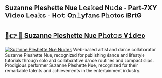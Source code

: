 ## Suzanne Pleshette Nue L𝚎a𝚔ed N𝚞𝚍e - Part-7XY Vi𝚍𝚎o L𝚎a𝚔s - H𝚘𝚝 O𝚗𝚕yf𝚊ns P𝚑𝚘tos iBrtG

# <h2><a href="http://kf7utt.oniu.top/?m=Suzanne+Pleshette+Nue">🔗👉 🔴 Suzanne Pleshette Nue P𝚑ot𝚘𝚜 V𝚒d𝚎o</a></h2>

[![Suzanne Pleshette Nue Nu𝚍e𝚜](https://i.imgur.com/0qMVB7G.gif)](http://kf7utt.oniu.top/?m=Suzanne+Pleshette+Nue)
Web-based artist and dance collaborator Suzanne Pleshette Nue, recognized for publishing dance and lifestyle tutorials through solo and collaborative dance routines and compact clips. Prodigious performer Suzanne Pleshette Nue, recognized for their remarkable talents and achievements in the entertainment industry.  
